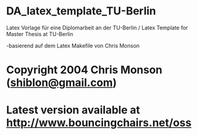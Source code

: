 DA_latex_template_TU-Berlin
===========================

Latex Vorlage für eine Diplomarbeit an der TU-Berlin / Latex Template for Master Thesis at TU-Berlin

-basierend auf dem Latex Makefile von Chris Monson

# Copyright 2004 Chris Monson (shiblon@gmail.com)
# Latest version available at http://www.bouncingchairs.net/oss
